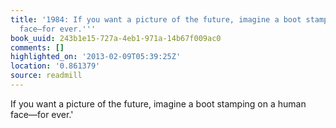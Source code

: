 ```yaml
---
title: '1984: If you want a picture of the future, imagine a boot stamping on a human
  face—for ever.'''
book_uuid: 243b1e15-727a-4eb1-971a-14b67f009ac0
comments: []
highlighted_on: '2013-02-09T05:39:25Z'
location: '0.861379'
source: readmill
---
```


If you want a picture of the future, imagine a boot stamping on a human face—for ever.'